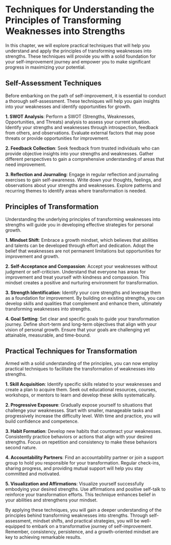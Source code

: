 Techniques for Understanding the Principles of Transforming Weaknesses into Strengths
================================================================================================

In this chapter, we will explore practical techniques that will help you understand and apply the principles of transforming weaknesses into strengths. These techniques will provide you with a solid foundation for your self-improvement journey and empower you to make significant progress in maximizing your potential.

**Self-Assessment Techniques**
------------------------------

Before embarking on the path of self-improvement, it is essential to conduct a thorough self-assessment. These techniques will help you gain insights into your weaknesses and identify opportunities for growth.

**1. SWOT Analysis**: Perform a SWOT (Strengths, Weaknesses, Opportunities, and Threats) analysis to assess your current situation. Identify your strengths and weaknesses through introspection, feedback from others, and observations. Evaluate external factors that may pose threats or provide opportunities for improvement.

**2. Feedback Collection**: Seek feedback from trusted individuals who can provide objective insights into your strengths and weaknesses. Gather different perspectives to gain a comprehensive understanding of areas that need improvement.

**3. Reflection and Journaling**: Engage in regular reflection and journaling exercises to gain self-awareness. Write down your thoughts, feelings, and observations about your strengths and weaknesses. Explore patterns and recurring themes to identify areas where transformation is needed.

**Principles of Transformation**
--------------------------------

Understanding the underlying principles of transforming weaknesses into strengths will guide you in developing effective strategies for personal growth.

**1. Mindset Shift**: Embrace a growth mindset, which believes that abilities and talents can be developed through effort and dedication. Adopt the belief that weaknesses are not permanent limitations but opportunities for improvement and growth.

**2. Self-Acceptance and Compassion**: Accept your weaknesses without judgment or self-criticism. Understand that everyone has areas for improvement and treat yourself with kindness and compassion. This mindset creates a positive and nurturing environment for transformation.

**3. Strength Identification**: Identify your core strengths and leverage them as a foundation for improvement. By building on existing strengths, you can develop skills and qualities that complement and enhance them, ultimately transforming weaknesses into strengths.

**4. Goal Setting**: Set clear and specific goals to guide your transformation journey. Define short-term and long-term objectives that align with your vision of personal growth. Ensure that your goals are challenging yet attainable, measurable, and time-bound.

**Practical Techniques for Transformation**
-------------------------------------------

Armed with a solid understanding of the principles, you can now employ practical techniques to facilitate the transformation of weaknesses into strengths.

**1. Skill Acquisition**: Identify specific skills related to your weaknesses and create a plan to acquire them. Seek out educational resources, courses, workshops, or mentors to learn and develop these skills systematically.

**2. Progressive Exposure**: Gradually expose yourself to situations that challenge your weaknesses. Start with smaller, manageable tasks and progressively increase the difficulty level. With time and practice, you will build confidence and competence.

**3. Habit Formation**: Develop new habits that counteract your weaknesses. Consistently practice behaviors or actions that align with your desired strengths. Focus on repetition and consistency to make these behaviors second nature.

**4. Accountability Partners**: Find an accountability partner or join a support group to hold you responsible for your transformation. Regular check-ins, sharing progress, and providing mutual support will help you stay committed and motivated.

**5. Visualization and Affirmations**: Visualize yourself successfully embodying your desired strengths. Use affirmations and positive self-talk to reinforce your transformation efforts. This technique enhances belief in your abilities and strengthens your mindset.

By applying these techniques, you will gain a deeper understanding of the principles behind transforming weaknesses into strengths. Through self-assessment, mindset shifts, and practical strategies, you will be well-equipped to embark on a transformative journey of self-improvement. Remember, consistency, persistence, and a growth-oriented mindset are key to achieving remarkable results.
